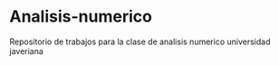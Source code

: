 # Analisis-numerico
 Repositorio de trabajos para la clase de analisis numerico universidad javeriana
